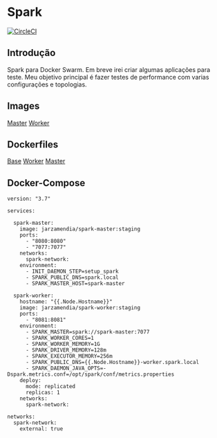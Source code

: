 # Spark

[![CircleCI](https://circleci.com/gh/Jarzamendia/spark.svg?style=svg)](https://circleci.com/gh/Jarzamendia/spark)

## Introdução

Spark para Docker Swarm. Em breve irei criar algumas aplicações para teste. Meu objetivo principal é fazer testes de performance com varias configurações e topologias.

## Images

[Master](https://hub.docker.com/r/jarzamendia/spark-master)
[Worker](https://hub.docker.com/r/jarzamendia/spark-worker)

## Dockerfiles

[Base](Dockerfile-base)
[Worker](Dockerfile-worker)
[Master](Dockerfile-master)

## Docker-Compose

```
version: "3.7"

services:

  spark-master:
    image: jarzamendia/spark-master:staging
    ports:
      - "8080:8080"
      - "7077:7077"
    networks:
      spark-network:
    environment:
      - INIT_DAEMON_STEP=setup_spark
      - SPARK_PUBLIC_DNS=spark.local
      - SPARK_MASTER_HOST=spark-master

  spark-worker:
    hostname: "{{.Node.Hostname}}"
    image: jarzamendia/spark-worker:staging
    ports:
      - "8081:8081"
    environment:
      - SPARK_MASTER=spark://spark-master:7077
      - SPARK_WORKER_CORES=1
      - SPARK_WORKER_MEMORY=1G
      - SPARK_DRIVER_MEMORY=128m
      - SPARK_EXECUTOR_MEMORY=256m
      - SPARK_PUBLIC_DNS={{.Node.Hostname}}-worker.spark.local
      - SPARK_DAEMON_JAVA_OPTS=-Dspark.metrics.conf=/opt/spark/conf/metrics.properties 
    deploy:
      mode: replicated
      replicas: 1
    networks: 
      spark-network:

networks:
  spark-network:
    external: true

```